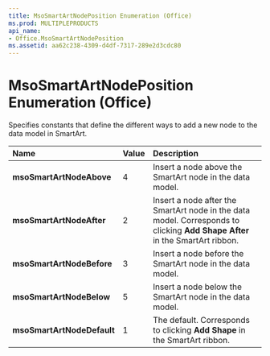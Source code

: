 ```yaml
---
title: MsoSmartArtNodePosition Enumeration (Office)
ms.prod: MULTIPLEPRODUCTS
api_name:
- Office.MsoSmartArtNodePosition
ms.assetid: aa62c238-4309-d4df-7317-289e2d3cdc80
---
```



# MsoSmartArtNodePosition Enumeration (Office)

Specifies constants that define the different ways to add a new node to the data model in SmartArt.



|**Name**|**Value**|**Description**|
|:-----|:-----|:-----|
|**msoSmartArtNodeAbove**|4|Insert a node above the SmartArt node in the data model.|
|**msoSmartArtNodeAfter**|2|Insert a node after the SmartArt node in the data model. Corresponds to clicking  **Add Shape After** in the SmartArt ribbon.|
|**msoSmartArtNodeBefore**|3|Insert a node before the SmartArt node in the data model.|
|**msoSmartArtNodeBelow**|5|Insert a node below the SmartArt node in the data model.|
|**msoSmartArtNodeDefault**|1|The default. Corresponds to clicking  **Add Shape** in the SmartArt ribbon.|

